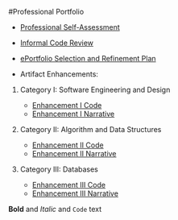 #Professional Portfolio
 
- [Professional Self-Assessment](https://github.com/michaelpclisbee/michaelpclisbee.github.io/blob/main/Professional%20Self%20Assessment.docx)

- [Informal Code Review](https://youtu.be/gQ-wygnmFLA)

- [ePortfolio Selection and Refinement Plan](https://github.com/michaelpclisbee/michaelpclisbee.github.io/blob/main/ePortfolio%20Selection%20and%20Refinement%20Plan.docx)


- Artifact Enhancements:
1.  Category I:   Software Engineering and Design
    - [Enhancement I Code](https://github.com/michaelpclisbee/michaelpclisbee.github.io/blob/main/Cat1_Software%20Engineering%20and%20Design.zip)
    - [Enhancement I Narrative](https://github.com/michaelpclisbee/michaelpclisbee.github.io/blob/main/Category%201%20Narrative.docx)

2.  Category II:  Algorithm and Data Structures
    - [Enhancement II Code](https://github.com/michaelpclisbee/michaelpclisbee.github.io/blob/main/Cat2_Algorithm%20and%20Data%20Structures.zip)
    - [Enhancement II Narrative](https://github.com/michaelpclisbee/michaelpclisbee.github.io/blob/main/Category%202%20Narrative.docx)

3.  Category III: Databases
    - [Enhancement III Code](https://github.com/michaelpclisbee/michaelpclisbee.github.io/blob/main/Cat3_Databases.zip)
    - [Enhancement III Narrative](https://github.com/michaelpclisbee/michaelpclisbee.github.io/blob/main/Category%203%20Narrative.docx)




**Bold** and _Italic_ and `Code` text
